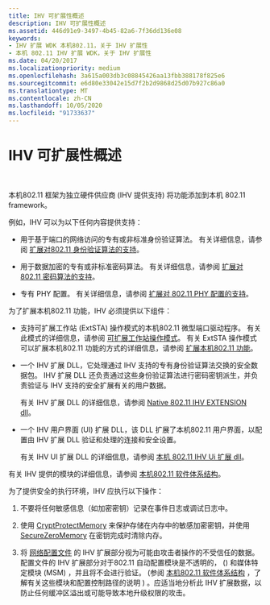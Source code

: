 ```yaml
---
title: IHV 可扩展性概述
description: IHV 可扩展性概述
ms.assetid: 446d91e9-3497-4b45-82a6-7f36dd136e08
keywords:
- IHV 扩展 WDK 本机802.11，关于 IHV 扩展性
- 本机 802.11 IHV 扩展 WDK，关于 IHV 扩展性
ms.date: 04/20/2017
ms.localizationpriority: medium
ms.openlocfilehash: 3a615a003db3c08845426aa13fbb388178f825e6
ms.sourcegitcommit: e6d80e33042e15d7f2b2d9868d25d07b927c86a0
ms.translationtype: MT
ms.contentlocale: zh-CN
ms.lasthandoff: 10/05/2020
ms.locfileid: "91733637"
---
```

# <a name="overview-of-ihv-extensibility"></a>IHV 可扩展性概述




 

本机802.11 框架为独立硬件供应商 (IHV 提供支持) 将功能添加到本机 802.11 framework。

例如，IHV 可以为以下任何内容提供支持：

-   用于基于端口的网络访问的专有或非标准身份验证算法。 有关详细信息，请参阅 [扩展对802.11 身份验证算法的支持](/previous-versions/windows/hardware/wireless/extending-support-for-802-11-authentication-algorithms)。

-   用于数据加密的专有或非标准密码算法。 有关详细信息，请参阅 [扩展对802.11 密码算法的支持](/previous-versions/windows/hardware/wireless/extending-support-for-802-11-cipher-algorithms)。

-   专有 PHY 配置。 有关详细信息，请参阅 [扩展对 802.11 PHY 配置的支持](/previous-versions/windows/hardware/wireless/extending-support-for-802-11-phy-configurations)。

为了扩展本机802.11 功能，IHV 必须提供以下组件：

-   支持可扩展工作站 (ExtSTA) 操作模式的本机802.11 微型端口驱动程序。 有关此模式的详细信息，请参阅 [可扩展工作站操作模式](/previous-versions/windows/hardware/wireless/extensible-station-operation-mode)。 有关 ExtSTA 操作模式可以扩展本机802.11 功能的方式的详细信息，请参阅 [扩展本机802.11 功能](/previous-versions/windows/hardware/wireless/extending-native-802-11-functionality)。

-   一个 IHV 扩展 DLL，它处理通过 IHV 支持的专有身份验证算法交换的安全数据包。 IHV 扩展 DLL 还负责通过这些身份验证算法进行密码密钥派生，并负责验证与 IHV 支持的安全扩展有关的用户数据。

    有关 IHV 扩展 DLL 的详细信息，请参阅 [Native 802.11 IHV EXTENSION dll](native-802-11-ihv-extensions-dll4.md)。

-   一个 IHV 用户界面 (UI) 扩展 DLL，该 DLL 扩展了本机802.11 用户界面，以配置由 IHV 扩展 DLL 验证和处理的连接和安全设置。

    有关 IHV UI 扩展 DLL 的详细信息，请参阅 [本机 802.11 IHV Ui 扩展 dll](native-802-11-ihv-ui-extensions-dll2.md)。

有关 IHV 提供的模块的详细信息，请参阅 [本机802.11 软件体系结构](/previous-versions/windows/hardware/wireless/native-802-11-software-architecture)。

为了提供安全的执行环境，IHV 应执行以下操作：

1.  不要将任何敏感信息（如加密密钥）记录在事件日志或调试日志中。

2.  使用 [CryptProtectMemory](/windows/win32/api/dpapi/nf-dpapi-cryptprotectmemory) 来保护存储在内存中的敏感加密密钥，并使用 [SecureZeroMemory](/previous-versions/windows/desktop/legacy/aa366877(v=vs.85)) 在密钥完成时清除内存。

3.  将 [网络配置文件](/previous-versions/windows/hardware/wireless/configuration-through-a-network-profile) 的 IHV 扩展部分视为可能由攻击者操作的不受信任的数据。 配置文件的 IHV 扩展部分对于802.11 自动配置模块是不透明的， () 和媒体特定模块 (MSM) ，并且将不会进行验证。  (参阅 [本机802.11 软件体系结构](/previous-versions/windows/hardware/wireless/native-802-11-software-architecture) ，了解有关这些模块和配置控制路径的说明 ) 。应适当地分析此 IHV 扩展数据，以防止任何缓冲区溢出或可能导致本地升级权限的攻击。

 

 